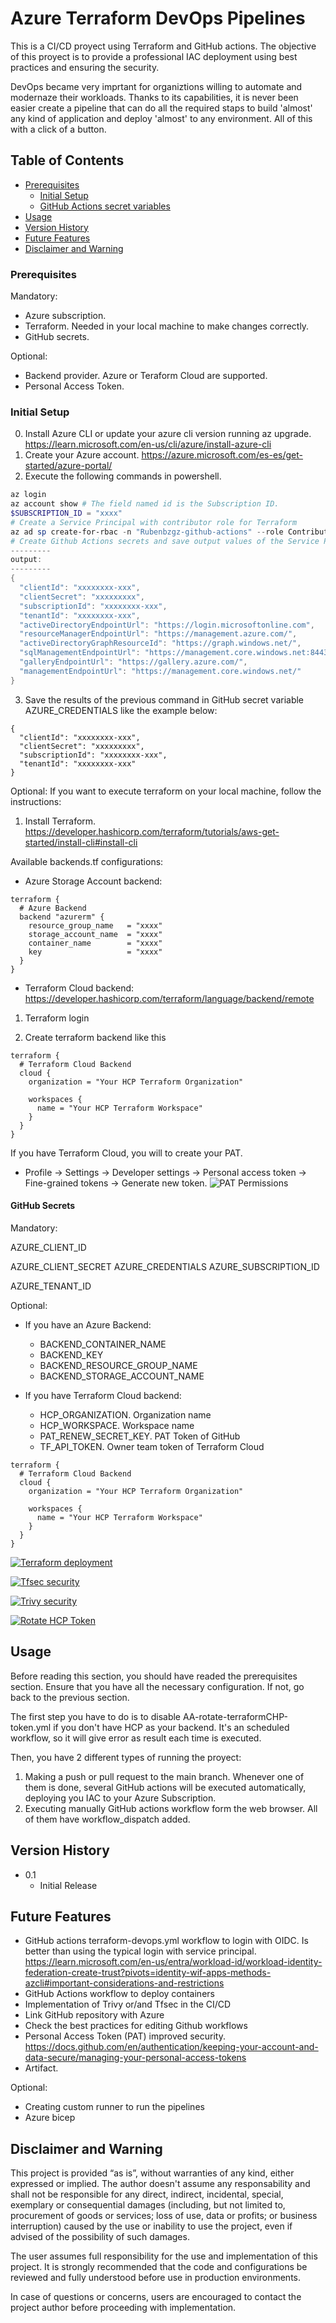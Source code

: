 # Azure Terraform DevOps Pipelines

This is a CI/CD proyect using Terraform and GitHub actions. 
The objective of this proyect is to provide a professional IAC deployment using best practices
and ensuring the security.

DevOps became very imprtant for organiztions willing to automate and modernaze their workloads. Thanks to its capabilities, it is never been easier create a pipeline that can do all the required staps to build 'almost' any kind of application and deploy 'almost' to any environment. All of this with a click of a button.


## Table of Contents
* [Prerequisites](#prerequisites)
  * [Initial Setup](#initial-setup)
  * [GitHub Actions secret variables](#github-secrets)
* [Usage](#usage)
* [Version History](#version-history)
* [Future Features](#future-features)
* [Disclaimer and Warning](#disclaimer-and-warning)
<!-- 
* [Customizing](#customizing)
  * [inputs](#inputs)
  * [Environment variables](#environment-variables)
  * [Trivy config file](#trivy-config-file)
-->

### Prerequisites
Mandatory: 
* Azure subscription. 
* Terraform. Needed in your local machine to make changes correctly.
* GitHub secrets. 

Optional:
* Backend provider. Azure or Teraform Cloud are supported.
* Personal Access Token. 


### Initial Setup
0. Install Azure CLI or update your azure cli version running az upgrade. https://learn.microsoft.com/en-us/cli/azure/install-azure-cli 
1. Create your Azure account. https://azure.microsoft.com/es-es/get-started/azure-portal/
2. Execute the following commands in powershell.
```powershell
az login
az account show # The field named id is the Subscription ID.
$SUBSCRIPTION_ID = "xxxx"
# Create a Service Principal with contributor role for Terraform
az ad sp create-for-rbac -n "Rubenbzgz-github-actions" --role Contributor --scope /subscriptions/$SUBSCRIPTION_ID --sdk-auth
# Create Github Actions secrets and save output values of the Service Principal: secrets.AZURE_CLIENT_ID, secrets.AZURE_CLIENT_SECRET, secrets.AZURE_SUBSCRIPTION_ID, secrets.AZURE_TENANT_ID 
---------
output:
---------
{
  "clientId": "xxxxxxxx-xxx",
  "clientSecret": "xxxxxxxxx",
  "subscriptionId": "xxxxxxxx-xxx",
  "tenantId": "xxxxxxxx-xxx",
  "activeDirectoryEndpointUrl": "https://login.microsoftonline.com",
  "resourceManagerEndpointUrl": "https://management.azure.com/",
  "activeDirectoryGraphResourceId": "https://graph.windows.net/",
  "sqlManagementEndpointUrl": "https://management.core.windows.net:8443/",
  "galleryEndpointUrl": "https://gallery.azure.com/",
  "managementEndpointUrl": "https://management.core.windows.net/"
}
```

3. Save the results of the previous command in GitHub secret variable AZURE_CREDENTIALS like the example below:
```
{
  "clientId": "xxxxxxxx-xxx",
  "clientSecret": "xxxxxxxxx",
  "subscriptionId": "xxxxxxxx-xxx",
  "tenantId": "xxxxxxxx-xxx"
}
```




Optional:
If you want to execute terraform on your local machine, follow the instructions:
1. Install Terraform. https://developer.hashicorp.com/terraform/tutorials/aws-get-started/install-cli#install-cli

Available backends.tf configurations:
- Azure Storage Account backend:
```
terraform {
  # Azure Backend
  backend "azurerm" {
    resource_group_name   = "xxxx"
    storage_account_name  = "xxxx"
    container_name        = "xxxx"
    key                   = "xxxx"
  } 
}
```

- Terraform Cloud backend:
https://developer.hashicorp.com/terraform/language/backend/remote
1. Terraform login
<!-- 
2. cd tfc-getting-started 
3. scripts/setup.sh -->
2. Create terraform backend like this
```
terraform {
  # Terraform Cloud Backend
  cloud {
    organization = "Your HCP Terraform Organization"

    workspaces {
      name = "Your HCP Terraform Workspace"
    }
  }
}
```

If you have Terraform Cloud, you will to create your PAT.
* Profile -> Settings -> Developer settings -> Personal access token -> Fine-grained tokens -> Generate new token.
![PAT Permissions](/Readme-images/PAT%20permissions.PNG)


#### GitHub Secrets 
Mandatory:
<!-- Comprobar OICD para quitarlo -->
AZURE_CLIENT_ID
<!-- Comprobar OICD para quitarlo -->
AZURE_CLIENT_SECRET
AZURE_CREDENTIALS
AZURE_SUBSCRIPTION_ID
<!-- Comprobar OICD para quitarlo -->
AZURE_TENANT_ID


Optional:
* If you have an Azure Backend:
  - BACKEND_CONTAINER_NAME
  - BACKEND_KEY
  - BACKEND_RESOURCE_GROUP_NAME
  - BACKEND_STORAGE_ACCOUNT_NAME


* If you have Terraform Cloud backend:
  - HCP_ORGANIZATION. Organization name
  - HCP_WORKSPACE. Workspace name
  - PAT_RENEW_SECRET_KEY. PAT Token of GitHub
  - TF_API_TOKEN. Owner team token of Terraform Cloud
```
terraform {
  # Terraform Cloud Backend
  cloud {
    organization = "Your HCP Terraform Organization"

    workspaces {
      name = "Your HCP Terraform Workspace"
    }
  }
}
```




[![Terraform deployment](https://github.com/RubenBZgz/Udemy-Houssem-Dellai-github-actions-course/actions/workflows/terraform-devops.yml/badge.svg)](https://github.com/RubenBZgz/Udemy-Houssem-Dellai-github-actions-course/actions/workflows/terraform-devops.yml)

[![Tfsec security](https://github.com/RubenBZgz/Udemy-Houssem-Dellai-github-actions-course/actions/workflows/AA-tfsec.yml/badge.svg)](https://github.com/RubenBZgz/Udemy-Houssem-Dellai-github-actions-course/actions/workflows/AA-tfsec.yml)

[![Trivy security](https://github.com/RubenBZgz/Udemy-Houssem-Dellai-github-actions-course/actions/workflows/AA-trivy.yml/badge.svg)](https://github.com/RubenBZgz/Udemy-Houssem-Dellai-github-actions-course/actions/workflows/AA-trivy.yml)

[![Rotate HCP Token](https://github.com/RubenBZgz/Udemy-Houssem-Dellai-github-actions-course/actions/workflows/AA-rotate-terraformHCP-token.yml/badge.svg)](https://github.com/RubenBZgz/Udemy-Houssem-Dellai-github-actions-course/actions/workflows/AA-rotate-terraformHCP-token.yml)


## Usage
Before reading this section, you should have readed the prerequisites section. Ensure that you have all the necessary configuration. If not, go back to the previous section.

The first step you have to do is to disable AA-rotate-terraformCHP-token.yml if you don't have HCP as your backend. 
It's an scheduled workflow, so it will give error as result each time is executed.

Then, you have 2 different types of running the proyect:
1. Making a push or pull request to the main branch. Whenever one of them is done, several GitHub actions will be executed automatically, deploying you IAC to your Azure Subscription.
2. Executing manually GitHub actions workflow form the web browser. All of them have workflow_dispatch added.



## Version History

* 0.1
  * Initial Release


## Future Features
* GitHub actions terraform-devops.yml workflow to login with OIDC. Is better than using the typical login with service principal.
  https://learn.microsoft.com/en-us/entra/workload-id/workload-identity-federation-create-trust?pivots=identity-wif-apps-methods-azcli#important-considerations-and-restrictions
* GitHub Actions workflow to deploy containers
* Implementation of Trivy or/and Tfsec in the CI/CD
* Link GitHub repository with Azure 
* Check the best practices for editing Github workflows
* Personal Access Token (PAT) improved security. https://docs.github.com/en/authentication/keeping-your-account-and-data-secure/managing-your-personal-access-tokens
* Artifact.

Optional:
* Creating custom runner to run the pipelines
* Azure bicep


## Disclaimer and Warning

This project is provided “as is”, without warranties of any kind, either expressed or implied. The author doesn't assume any responsability and shall not be responsible for any direct, indirect, incidental, special, exemplary or consequential damages (including, but not limited to, procurement of goods or services; loss of use, data or profits; or business interruption) caused by the use or inability to use the project, even if advised of the possibility of such damages.

The user assumes full responsibility for the use and implementation of this project. It is strongly recommended that the code and configurations be reviewed and fully understood before use in production environments.

In case of questions or concerns, users are encouraged to contact the project author before proceeding with implementation.
